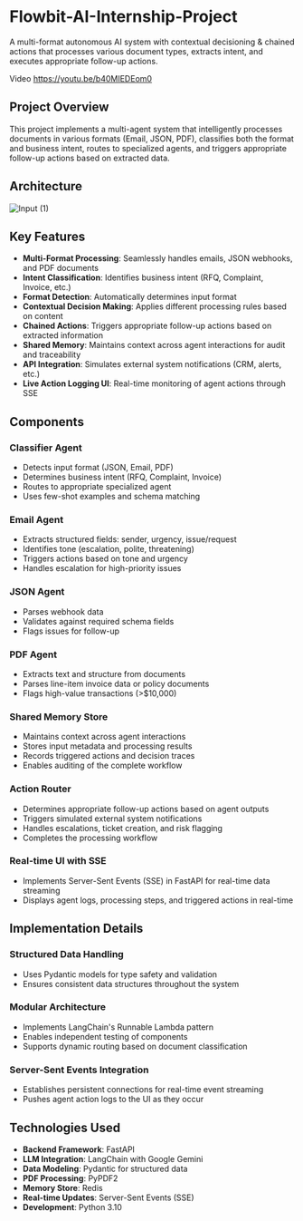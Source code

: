 # Flowbit-AI-Internship-Project

A multi-format autonomous AI system with contextual decisioning & chained actions that processes various document types, extracts intent, and executes appropriate follow-up actions.

Video
https://youtu.be/b40MIEDEom0


## Project Overview

This project implements a multi-agent system that intelligently processes documents in various formats (Email, JSON, PDF), classifies both the format and business intent, routes to specialized agents, and triggers appropriate follow-up actions based on extracted data.

## Architecture

![Input (1)](https://github.com/user-attachments/assets/149212bf-8223-4d47-bfce-560f07d32d80)



## Key Features

- **Multi-Format Processing**: Seamlessly handles emails, JSON webhooks, and PDF documents
- **Intent Classification**: Identifies business intent (RFQ, Complaint, Invoice, etc.)
- **Format Detection**: Automatically determines input format
- **Contextual Decision Making**: Applies different processing rules based on content
- **Chained Actions**: Triggers appropriate follow-up actions based on extracted information
- **Shared Memory**: Maintains context across agent interactions for audit and traceability
- **API Integration**: Simulates external system notifications (CRM, alerts, etc.)
- **Live Action Logging UI**: Real-time monitoring of agent actions through SSE

## Components

### Classifier Agent
- Detects input format (JSON, Email, PDF)
- Determines business intent (RFQ, Complaint, Invoice)
- Routes to appropriate specialized agent
- Uses few-shot examples and schema matching

### Email Agent
- Extracts structured fields: sender, urgency, issue/request
- Identifies tone (escalation, polite, threatening)
- Triggers actions based on tone and urgency
- Handles escalation for high-priority issues

### JSON Agent
- Parses webhook data
- Validates against required schema fields
- Flags issues for follow-up

### PDF Agent
- Extracts text and structure from documents
- Parses line-item invoice data or policy documents
- Flags high-value transactions (>$10,000)

### Shared Memory Store
- Maintains context across agent interactions
- Stores input metadata and processing results
- Records triggered actions and decision traces
- Enables auditing of the complete workflow

### Action Router
- Determines appropriate follow-up actions based on agent outputs
- Triggers simulated external system notifications
- Handles escalations, ticket creation, and risk flagging
- Completes the processing workflow

### Real-time UI with SSE
- Implements Server-Sent Events (SSE) in FastAPI for real-time data streaming
- Displays agent logs, processing steps, and triggered actions in real-time

## Implementation Details

### Structured Data Handling
- Uses Pydantic models for type safety and validation
- Ensures consistent data structures throughout the system

### Modular Architecture
- Implements LangChain's Runnable Lambda pattern
- Enables independent testing of components
- Supports dynamic routing based on document classification

### Server-Sent Events Integration
- Establishes persistent connections for real-time event streaming
- Pushes agent action logs to the UI as they occur


## Technologies Used

- **Backend Framework**: FastAPI
- **LLM Integration**: LangChain with Google Gemini
- **Data Modeling**: Pydantic for structured data
- **PDF Processing**: PyPDF2
- **Memory Store**: Redis
- **Real-time Updates**: Server-Sent Events (SSE)
- **Development**: Python 3.10
